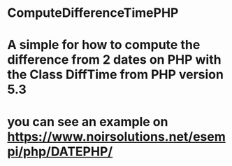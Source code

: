 # ComputeDifferenceTimePHP
# A simple for how to compute the difference from 2 dates on PHP with the Class DiffTime from PHP version 5.3
# you can see an example on  https://www.noirsolutions.net/esempi/php/DATEPHP/
